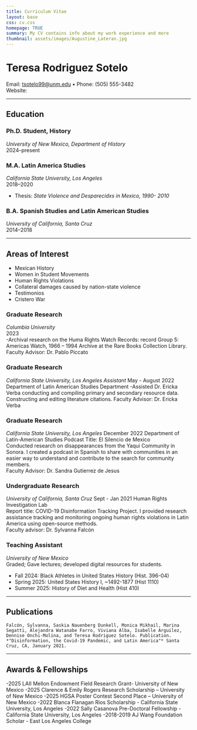 ```yaml
---
title: Curriculum Vitae
layout: base
css: cv.css
homepage: TRUE
summary: My CV contains info about my work experience and more
thumbnail: assets/images/Augustine_Lateran.jpg
---
```


# Teresa Rodriguez Sotelo
Email: tsotelo99@unm.edu • Phone: (505) 555-3482  
Website:  

---

## Education

### Ph.D. Student, History
*University of New Mexico, Department of History*  
2024–present    

### M.A. Latin America Studies
*California State University, Los Angeles*  
2018–2020  
- Thesis: *State Violence and Desparecidxs in Mexico, 1990- 2010*  

### B.A. Spanish Studies and Latin American Studies 
*University of California, Santa Cruz*  
2014–2018  

---

## Areas of Interest
- Mexican History 
- Women in Student Movements
- Human Rights Violations
- Collateral damages caused by nation-state violence
- Testimonios 
- Cristero War

### Graduate Research 
*Columbia University*  
2023  
-Archival research on the Huma Rights Watch Records: record Group 5: Americas Watch, 1966 – 1994 Archive at the Rare Books Collection Library.   
Faculty Advisor: Dr. Pablo Piccato  

### Graduate Research 
*California State University, Los Angeles Assistant*
May - August 2022
Department of Latin American Studies Department 
-Assisted Dr. Ericka Verba conducting and compiling primary and secondary resource data. Constructing and editing literature citations. 
Faculty Advisor: Dr. Ericka Verba  

### Graduate Research                                                                           
*California State University, Los Angeles* 
December 2022 
Department of Latin-American Studies 
Podcast Title: El Silencio de Mexico                                        
Conducted research on disappearances from the Yaqui Community in Sonora. I created a podcast in Spanish to share with communities in an easier way to understand and contribute to the search for community members.  
Faculty Advisor: Dr. Sandra Gutierrez de Jesus 

### Undergraduate Research 
 *University of California, Santa Cruz* 
 Sept - Jan 2021 
Human Rights Investigation Lab    
Report title: COVID-19 Disinformation Tracking Project. I provided research assistance tracking and monitoring ongoing human rights violations in Latin America using open-source methods.  
Faculty advisor: Dr. Sylvanna Falcón 
 

### Teaching Assistant
*University of New Mexico*    
Graded; Gave lectures; developed digital resources for students.  
- Fall 2024: Black Athletes in United States History (Hist. 396-04)
- Spring 2025: United States History I, ~1492-1877 (Hist 1110)
- Summer 2025: History of Diet and Health (Hist 410)

---
## Publications
    Falcón, Sylvanna, Saskia Nauenberg Dunkell, Monica Mikhail, Marina Segatti, Alejandra Watanabe Farro, Viviana Alba, Isabelle Arguilez, Dennise Onchi-Molina, and Teresa Rodriguez Sotelo. Publication. *"Disinformation, the Covid-19 Pandemic, and Latin America"* Santa Cruz, CA, January 2021.   
 
---

## Awards & Fellowships
-2025 LAII Mellon Endowment Field Research Grant- University of New Mexico 
-2025 Clarence & Emily Rogers Research Scholarship – University of New Mexico 
-2025 HGSA Poster Contest Second Place – University of New Mexico 
-2022 Blanca Flanagan Rios Scholarship - California State University, Los Angeles 
-2022 Sally Casanova Pre-Doctoral Fellowship - California State University, Los Angeles 
-2018-2019 AJ Wang Foundation Scholar - East Los Angeles College  


